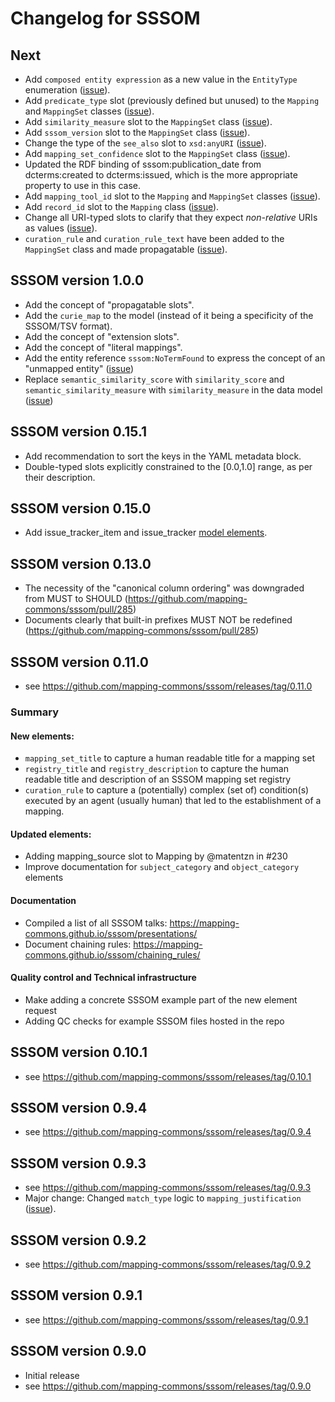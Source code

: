 # Changelog for SSSOM

## Next

- Add `composed entity expression` as a new value in the `EntityType` enumeration ([issue](https://github.com/mapping-commons/sssom/issues/402)).
- Add `predicate_type` slot (previously defined but unused) to the `Mapping` and `MappingSet` classes ([issue](https://github.com/mapping-commons/sssom/issues/404)).
- Add `similarity_measure` slot to the `MappingSet` class ([issue](https://github.com/mapping-commons/sssom/issues/411)).
- Add `sssom_version` slot to the `MappingSet` class ([issue](https://github.com/mapping-commons/sssom/issues/439)).
- Change the type of the `see_also` slot to `xsd:anyURI` ([issue](https://github.com/mapping-commons/sssom/issues/422)).
- Add `mapping_set_confidence` slot to the `MappingSet` class ([issue](https://github.com/mapping-commons/sssom/issues/438)).
- Updated the RDF binding of sssom:publication_date from dcterms:created to dcterms:issued, which is the more appropriate property to use in this case.
- Add `mapping_tool_id` slot to the `Mapping` and `MappingSet` classes ([issue](https://github.com/mapping-commons/sssom/issues/449)).
- Add `record_id` slot to the `Mapping` class ([issue](https://github.com/mapping-commons/sssom/issues/359)).
- Change all URI-typed slots to clarify that they expect _non-relative_ URIs as values ([issue](https://github.com/mapping-commons/sssom/issues/448)).
- `curation_rule` and `curation_rule_text` have been added to the `MappingSet` class and made propagatable ([issue](https://github.com/mapping-commons/sssom/issues/464)).

## SSSOM version 1.0.0

- Add the concept of "propagatable slots".
- Add the `curie_map` to the model (instead of it being a specificity of the SSSOM/TSV format).
- Add the concept of "extension slots".
- Add the concept of "literal mappings".
- Add the entity reference `sssom:NoTermFound` to express the concept of an "unmapped entity" ([issue](https://github.com/mapping-commons/sssom/issues/28))
- Replace `semantic_similarity_score` with `similarity_score` and `semantic_similarity_measure` with `similarity_measure` in the data model ([issue](https://github.com/mapping-commons/sssom/issues/385))

## SSSOM version 0.15.1

- Add recommendation to sort the keys in the YAML metadata block.
- Double-typed slots explicitly constrained to the [0.0,1.0] range, as per their description.

## SSSOM version 0.15.0

- Add issue_tracker_item and issue_tracker [model elements](https://github.com/mapping-commons/sssom/pull/259).

## SSSOM version 0.13.0

- The necessity of the "canonical column ordering" was downgraded from MUST to SHOULD (https://github.com/mapping-commons/sssom/pull/285)
- Documents clearly that built-in prefixes MUST NOT be redefined (https://github.com/mapping-commons/sssom/pull/285)

## SSSOM version 0.11.0

- see https://github.com/mapping-commons/sssom/releases/tag/0.11.0

### Summary

#### New elements:
- `mapping_set_title` to capture a human readable title for a mapping set
- `registry_title` and `registry_description` to capture the human readable title and description of an SSSOM mapping set registry
- `curation_rule` to capture a (potentially) complex (set of) condition(s) executed by an agent (usually human) that led to the establishment of a mapping. 

#### Updated elements:
- Adding mapping_source slot to Mapping by @matentzn in #230
- Improve documentation for `subject_category` and `object_category` elements

#### Documentation
- Compiled a list of all SSSOM talks: https://mapping-commons.github.io/sssom/presentations/
- Document chaining rules: https://mapping-commons.github.io/sssom/chaining_rules/

#### Quality control and Technical infrastructure

- Make adding a concrete SSSOM example part of the new element request
- Adding QC checks for example SSSOM files hosted in the repo

## SSSOM version 0.10.1

- see https://github.com/mapping-commons/sssom/releases/tag/0.10.1

## SSSOM version 0.9.4

- see https://github.com/mapping-commons/sssom/releases/tag/0.9.4

## SSSOM version 0.9.3

- see https://github.com/mapping-commons/sssom/releases/tag/0.9.3
- Major change: Changed `match_type` logic to `mapping_justification` ([issue](https://github.com/mapping-commons/sssom/issues/150)).


## SSSOM version 0.9.2

- see https://github.com/mapping-commons/sssom/releases/tag/0.9.2

## SSSOM version 0.9.1

- see https://github.com/mapping-commons/sssom/releases/tag/0.9.1

## SSSOM version 0.9.0
- Initial release
- see https://github.com/mapping-commons/sssom/releases/tag/0.9.0
